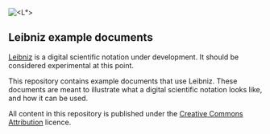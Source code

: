 ![<Lᵉ>](https://github.com/khinsen/leibniz/raw/master/logo/horizontal-leibniz-logo-500-x-150-png.png)

## Leibniz example documents

[Leibniz](https://github.com/khinsen/leibniz) is a digital scientific notation under development. It should be considered experimental at this point.

This repository contains example documents that use Leibniz. These documents are meant to illustrate what a digital scientific notation looks like, and how it can be used.

All content in this repository is published under the [Creative Commons Attribution](https://creativecommons.org/licenses/by/4.0/) licence.
